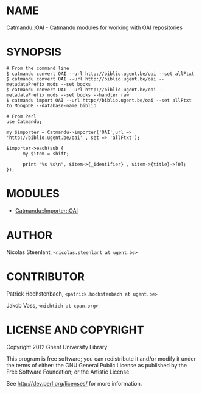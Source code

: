 # NAME

Catmandu::OAI - Catmandu modules for working with OAI repositories

# SYNOPSIS

    # From the command line
    $ catmandu convert OAI --url http://biblio.ugent.be/oai --set allFtxt
    $ catmandu convert OAI --url http://biblio.ugent.be/oai --metadataPrefix mods --set books
    $ catmandu convert OAI --url http://biblio.ugent.be/oai --metadataPrefix mods --set books --handler raw
    $ catmandu import OAI --url http://biblio.ugent.be/oai --set allFtxt to MongoDB --database-name biblio

    # From Perl
    use Catmandu;

    my $importer = Catmandu->importer('OAI',url => 'http://biblio.ugent.be/oai' , set => 'allFtxt');

    $importer->each(sub {
          my $item = shift;

          print "%s %s\n", $item->{_identifier} , $item->{title}->[0];
    });

# MODULES

- [Catmandu::Importer::OAI](https://metacpan.org/pod/Catmandu::Importer::OAI)

# AUTHOR

Nicolas Steenlant, `<nicolas.steenlant at ugent.be>`

# CONTRIBUTOR

Patrick Hochstenbach, `<patrick.hochstenbach at ugent.be>`

Jakob Voss, `<nichtich at cpan.org>`

# LICENSE AND COPYRIGHT

Copyright 2012 Ghent University Library

This program is free software; you can redistribute it and/or modify it
under the terms of either: the GNU General Public License as published
by the Free Software Foundation; or the Artistic License.

See http://dev.perl.org/licenses/ for more information.
